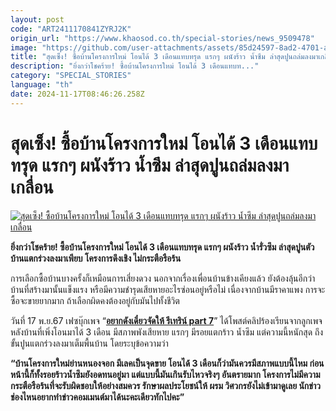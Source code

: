 ```yaml
---
layout: post
code: "ART2411170841ZYRJ2K"
origin_url: "https://www.khaosod.co.th/special-stories/news_9509478"
image: "https://github.com/user-attachments/assets/85d24597-8ad2-4701-a8be-0f9eefe970aa"
title: "สุดเซ็ง! ซื้อบ้านโครงการใหม่ โอนได้ 3 เดือนแทบทรุด แรกๆ ผนังร้าว น้ำซึม ล่าสุดปูนถล่มลงมาเกลื่อน"
description: "ยิ่งกว่าโชคร้าย! ซื้อบ้านโครงการใหม่ โอนได้ 3 เดือนแทบท..."
category: "SPECIAL_STORIES"
language: "th"
date: 2024-11-17T08:46:26.258Z
---
```


# สุดเซ็ง! ซื้อบ้านโครงการใหม่ โอนได้ 3 เดือนแทบทรุด แรกๆ ผนังร้าว น้ำซึม ล่าสุดปูนถล่มลงมาเกลื่อน

[![สุดเซ็ง! ซื้อบ้านโครงการใหม่ โอนได้ 3 เดือนแทบทรุด แรกๆ ผนังร้าว น้ำซึม ล่าสุดปูนถล่มลงมาเกลื่อน](https://www.khaosod.co.th/wpapp/uploads/2024/11/house.jpg "สุดเซ็ง! ซื้อบ้านโครงการใหม่ โอนได้ 3 เดือนแทบทรุด แรกๆ ผนังร้าว น้ำซึม ล่าสุดปูนถล่มลงมาเกลื่อน")](https://www.khaosod.co.th/wpapp/uploads/2024/11/house.jpg)

**ยิ่งกว่าโชคร้าย! ซื้อบ้านโครงการใหม่ โอนได้ 3 เดือนแทบทรุด แรกๆ ผนังร้าว น้ำรั่วซึม ล่าสุดปูนตัวบ้านแตกร่วงลงมาเพียบ โครงการดึงเชิง ไม่กระตือรือร้น**

การเลือกซื้อบ้านบางครั้งก็เหมือนการเสี่ยงดวง นอกจากเรื่องเพื่อนบ้านข้างเคียงแล้ว ยังต้องลุ้นอีกว่า บ้านที่สร้างมานั้นแข็งแรง หรือมีความชำรุดเสียหายอะไรซ่อนอยู่หรือไม่ เนื่องจากบ้านมีราคาแพง การจะซื้อจะขายยากมาก ถ้าเลือกผิดคงต้องอยู่กับมันไปทั้งชีวิต

วันที่ 17 พ.ย.67 เฟซบุ๊กเพจ “**[อยากดังเดี๋ยวจัดให้ รีเทริน์ part 7](https://www.facebook.com/100085604840339/videos/8795915897167245)**” ได้โพสต์คลิปร้องเรียนจากลูกเพจ หลังบ้านที่เพิ่งโอนมาได้ 3 เดือน มีสภาพพังเสียหาย แรกๆ มีรอยแตกร้าว น้ำซึม แต่ความนี้หนักสุด ถึงขั้นปูนแตกร่วงลงมาเต็มพื้นบ้าน โดยระบุข้อความว่า

**“บ้านโครงการใหม่ย่านหนองจอก มีเลคเป็นจุดขาย โอนได้ 3 เดือนก็ว่ามันควรมีสภาพแบบนี้ไหม ก่อนหน้านี้ก็ทั้งรอยร้าวน้ำซึมยังอดทนอยู่มา แต่แบบนี้มันเกินรับไหวจริงๆ อันตรายมาก โครงการไม่มีความกระตือรือร้นที่จะรับผิดชอบให้อย่างสมควร รักษาผลประโยชน์ให้ ผรม วิศวกรยังไม่เข้ามาดูเลย นักข่าวช่องไหนอยากทำข่าวคอมเมนต์มาได้นะคะเดียวทักไปคะ”**



